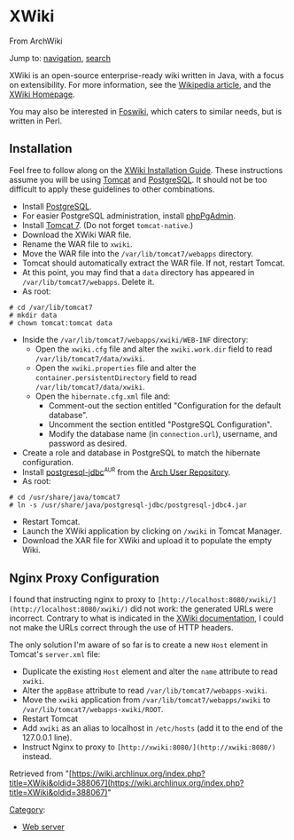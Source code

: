 # XWiki

From ArchWiki

Jump to: [navigation](#column-one), [search](#searchInput)

XWiki is an open-source enterprise-ready wiki written in Java, with a focus on extensibility. For more information, see the [Wikipedia article](https://en.wikipedia.org/wiki/XWiki "wikipedia:XWiki"), and the [XWiki Homepage](http://www.xwiki.org).

You may also be interested in [Foswiki](/index.php/Foswiki "Foswiki"), which caters to similar needs, but is written in Perl.

## Installation

Feel free to follow along on the [XWiki Installation Guide](http://platform.xwiki.org/xwiki/bin/view/AdminGuide/Installation). These instructions assume you will be using [Tomcat](/index.php/Tomcat "Tomcat") and [PostgreSQL](/index.php/PostgreSQL "PostgreSQL"). It should not be too difficult to apply these guidelines to other combinations.

*   Install [PostgreSQL](/index.php/PostgreSQL "PostgreSQL").
*   For easier PostgreSQL administration, install [phpPgAdmin](/index.php/PhpPgAdmin "PhpPgAdmin").
*   Install [Tomcat 7](/index.php/Tomcat "Tomcat"). (Do not forget `tomcat-native`.)
*   Download the XWiki WAR file.
*   Rename the WAR file to `xwiki`.
*   Move the WAR file into the `/var/lib/tomcat7/webapps` directory.
*   Tomcat should automatically extract the WAR file. If not, restart Tomcat.
*   At this point, you may find that a `data` directory has appeared in `/var/lib/tomcat7/webapps`. Delete it.
*   As root:

```
# cd /var/lib/tomcat7
# mkdir data
# chown tomcat:tomcat data

```

*   Inside the `/var/lib/tomcat7/webapps/xwiki/WEB-INF` directory:
    *   Open the `xwiki.cfg` file and alter the `xwiki.work.dir` field to read `/var/lib/tomcat7/data/xwiki`.
    *   Open the `xwiki.properties` file and alter the `container.persistentDirectory` field to read `/var/lib/tomcat7/data/xwiki`.
    *   Open the `hibernate.cfg.xml` file and:
        *   Comment-out the section entitled "Configuration for the default database".
        *   Uncomment the section entitled "PostgreSQL Configuration".
        *   Modify the database name (in `connection.url`), username, and password as desired.
*   Create a role and database in PostgreSQL to match the hibernate configuration.
*   Install [postgresql-jdbc](https://aur.archlinux.org/packages/postgresql-jdbc/)<sup><small>AUR</small></sup> from the [Arch User Repository](/index.php/Arch_User_Repository "Arch User Repository").
*   As root:

```
# cd /usr/share/java/tomcat7
# ln -s /usr/share/java/postgresql-jdbc/postgresql-jdbc4.jar

```

*   Restart Tomcat.
*   Launch the XWiki application by clicking on `/xwiki` in Tomcat Manager.
*   Download the XAR file for XWiki and upload it to populate the empty Wiki.

## Nginx Proxy Configuration

I found that instructing nginx to proxy to `[http://localhost:8080/xwiki/](http://localhost:8080/xwiki/)` did not work: the generated URLs were incorrect. Contrary to what is indicated in the [XWiki documentation](http://platform.xwiki.org/xwiki/bin/view/AdminGuide/Configuration#HReverseproxysetup), I could not make the URLs correct through the use of HTTP headers.

The only solution I'm aware of so far is to create a new `Host` element in Tomcat's `server.xml` file:

*   Duplicate the existing `Host` element and alter the `name` attribute to read `xwiki`.
*   Alter the `appBase` attribute to read `/var/lib/tomcat7/webapps-xwiki`.
*   Move the `xwiki` application from `/var/lib/tomcat7/webapps/xwiki` to `/var/lib/tomcat7/webapps-xwiki/ROOT`.
*   Restart Tomcat
*   Add `xwiki` as an alias to localhost in `/etc/hosts` (add it to the end of the 127.0.0.1 line).
*   Instruct Nginx to proxy to `[http://xwiki:8080/](http://xwiki:8080/)` instead.

Retrieved from "[https://wiki.archlinux.org/index.php?title=XWiki&oldid=388067](https://wiki.archlinux.org/index.php?title=XWiki&oldid=388067)"

[Category](/index.php/Special:Categories "Special:Categories"):

*   [Web server](/index.php/Category:Web_server "Category:Web server")